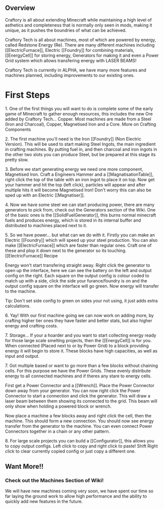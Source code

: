 ## Overview

Craftory is all about extending Minecraft while maintaining a high level
of asthetics and completeness that is normally only seen in mods, making
it unique, as it pushes the boundries of what can be achieved. 

Craftory Tech is all about machines, most of which are powered by
energy, called Redstone Energy (Re). There are many different machines
including [[ElectricFurnace]], Electric [[Foundry]] for combining materials,
[[EnergyCell]] for storing energy, Generators for making it and even a
Power Grid system which allows transfering energy with LASER BEAMS!

Craftory Tech is currently in ALPHA, we have many more features and
machines planned, including improvements to our existing ones.

# First Steps

1\. One of the first things you will want to do is complete some of the
early game of Minecraft to gather enough resources, this includes the
new Ore added by Craftory Tech... Copper. Most machines are made from a
Steel (Iron and Charcoal), Copper, Magnetised Iron and a Core. More on
Crafting Components

2\. The first machine you'll need is the Iron [[Foundry]] (Non Electric
Version). This will be used to start making Steel Ingots, the main
ingredient in crafting machines. By putting fuel in, and then charcoal
and iron ingots in the other two slots you can produce Steel, but be
prepared at this stage its pretty slow.

3\. Before we start generating energy we need one more component,
Magnetised Iron. Craft a Engineers Hammer and a [[MagnatisationTable]],
right click the top of the table with an iron ingot to place it on top.
Now get your hammer and hit the top (left click), particles will appear
and after multiple hits it will become Magnetised Iron! Don't worry this
can also be sped up with an Electric [[Magnatiser]].

4\. Now we have some steel we can start producing power, there are many
generators to pick from, check out the Generators section of the Wiki.
One of the basic ones is the [[SolidFuelGenerator]], this burns normal
minecraft fuels and produces energy, which is stored in its internal
buffer and distributed to machines placed next to it.

5\. So we have power... but what can we do with it. Firstly you can make
an Electric [[Foundry]] which will speed up your steel production. You can
also make [[ElectricFurnace]] which are faster than regular ones. Craft
one of these and plop it down next to the generator so its touching.
[[ElectricFurnace]] Recipe

Energy won't start transfering straight away. Right click the generator
to open up the interface, here we can see the battery on the left and
output config on the right. Each square on the output config is colour
coded to match up with a side, click the side your furance/foundry is on
and the output config square on the interface will go green. Now energy
will transfer to the machine.

Tip: Don't set side config to green on sides your not using, it just
adds extra calculations.

6\. Yay! With our first machine going we can now work on adding more, by
crafting higher tier ones they have faster and better stats, but also
higher energy and crafting costs.

7\. Storage... If your a hoarder and you want to start collecting energy
ready for those large scale smelting projects, then the [[EnergyCell]] is
for you. When connected (Placed next to or by Power Grid) to a block
providing energy it will begin to store it. These blocks have high
capacities, as well as input and output.

7\. Got multiple based or want to go more than a few blocks without
chaining cells. For this purpose we have the Power Grids. These evenly
distribute energy to all connected machines and if theres any stare to
energy cells.

First get a Power Connector and a [[Wrench]]. Place the Power Connector down
away from your generator. You can now right click the Power Connector to
start a connection and click the generator. This will draw a laser beam
between them showing its connected to the grid. This beam will only show
when holding a powered block or wrench.

Now place a machine a few blocks away and right click the cell, then the
machine. This should form a new connection. You should now see energy
transfer from the generator to the machine. You can even connect Power
Connectors together in a chain or any other pattern.

8\. For large scale projects you can build a [[Configurator]], this allows
you to copy output configs. Left click to copy and right click to paste!
Shift Right click to clear currently copied config or just copy a
different one.

## Want More!!

### Check out the Machines Section of Wiki!

We will have new machines coming very soon, we have spent our time so
far laying the ground work to allow high performance and the ability to
quickly add new features in the future.
